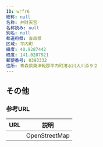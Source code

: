 ```yaml
---
ID: wrfr6
総称: null
名称: 弁財天宮
名称読み: null
別名: null
都道府県: 青森県
区域: 平内町
緯度: 40.9287442
経度: 141.0207921
郵便番号: 0393332
住所: 青森県東津軽郡平内町清水川大川添９２
---
```


## その他

### 参考URL

| URL | 説明          |
| --- | ------------- |
|     | OpenStreetMap |
